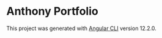# Anthony Portfolio

This project was generated with [Angular CLI](https://github.com/angular/angular-cli) version 12.2.0.
